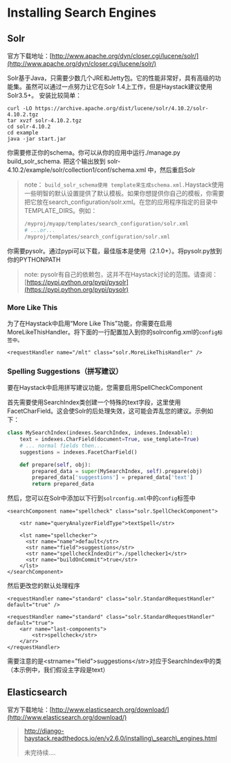 # Installing Search Engines

## Solr

官方下载地址：[http://www.apache.org/dyn/closer.cgi/lucene/solr/](http://www.apache.org/dyn/closer.cgi/lucene/solr/)

Solr基于Java，只需要少数几个JRE和Jetty包。它的性能非常好，具有高级的功能集。虽然可以通过一点努力让它在Solr 1.4上工作，但是Haystack建议使用Solr3.5+。 安装比较简单：

```
curl -LO https://archive.apache.org/dist/lucene/solr/4.10.2/solr-4.10.2.tgz
tar xvzf solr-4.10.2.tgz
cd solr-4.10.2
cd example
java -jar start.jar
```

你需要修正你的schema。你可以从你的应用中运行./manage.py build\_solr\_schema. 把这个输出放到 solr-4.10.2/example/solr/collection1/conf/schema.xml 中，然后重启Solr

> note： `build_solr_schema使用 template来生成schema.xml.`Haystack使用一些明智的默认设置提供了默认模板。如果你想提供你自己的模板，你需要把它放在search\_configuration/solr.xml。在您的应用程序指定的目录中TEMPLATE\_DIRS。例如：
>
> ```py
> /myproj/myapp/templates/search_configuration/solr.xml
> # ...or...
> /myproj/templates/search_configuration/solr.xml
> ```

你需要pysolr。通过pypi可以下载，最佳版本是使用（2.1.0+）。将pysolr.py放到你的PYTHONPATH

> note: pysolr有自己的依赖包，这并不在Haystack讨论的范围。请查阅：[https://pypi.python.org/pypi/pysolr](https://pypi.python.org/pypi/pysolr)

### More Like This

为了在Haystack中启用“More Like This”功能，你需要在启用MoreLikeThisHandler。将下面的一行配置加入到你的solrconfig.xml的`config标签中。`

```
<requestHandler name="/mlt" class="solr.MoreLikeThisHandler" />
```

### Spelling Suggestions（拼写建议）

要在Haystack中启用拼写建议功能，您需要启用SpellCheckComponent

首先需要使用SearchIndex类创建一个特殊的text字段，这里使用FacetCharField。这会使Solr的后处理失效，这可能会弄乱您的建议。示例如下：

```py
class MySearchIndex(indexes.SearchIndex, indexes.Indexable):
    text = indexes.CharField(document=True, use_template=True)
    # ... normal fields then...
    suggestions = indexes.FacetCharField()

    def prepare(self, obj):
        prepared_data = super(MySearchIndex, self).prepare(obj)
        prepared_data['suggestions'] = prepared_data['text']
        return prepared_data
```

然后，您可以在Solr中添加以下行到`solrconfig.xml`中的`config`标签中

```
<searchComponent name="spellcheck" class="solr.SpellCheckComponent">

    <str name="queryAnalyzerFieldType">textSpell</str>

    <lst name="spellchecker">
      <str name="name">default</str>
      <str name="field">suggestions</str>
      <str name="spellcheckIndexDir">./spellchecker1</str>
      <str name="buildOnCommit">true</str>
    </lst>
</searchComponent>
```

然后更改您的默认处理程序

```
<requestHandler name="standard" class="solr.StandardRequestHandler" default="true" />
```

```
<requestHandler name="standard" class="solr.StandardRequestHandler" default="true">
    <arr name="last-components">
        <str>spellcheck</str>
    </arr>
</requestHandler>
```

需要注意的是&lt;strname="field"&gt;suggestions&lt;/str&gt;对应于SearchIndex中的类（本示例中，我们假设主字段是text）

## Elasticsearch

官方下载地址：[http://www.elasticsearch.org/download/](http://www.elasticsearch.org/download/)

> http://django-haystack.readthedocs.io/en/v2.6.0/installing\_search\_engines.html
>
> 未完待续....



